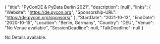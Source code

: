 {
  "title": "PyConDE & PyData Berlin 2021",
  "description": [null],
  "links": {
    "Website": "https://de.pycon.org",
    "Sponsorship-URL": "https://de.pycon.org/sponsors/"
  },
  "StartDate": "2021-10-13",
  "EndDate": "2020-10-15",
  "Location": "Berlin, Germany",
  "Country": "DEU",
  "Venue": "No Venue available",
  "SessionDeadline": null,
  "TalkDeadline": null
}

<!-- Generated by csv2md.R – do not edit by hand -->

No Details available.
